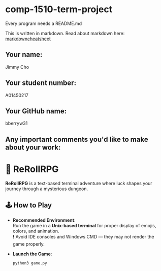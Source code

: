 # comp-1510-term-project

Every program needs a README.md

This is written in markdown. Read about markdown here: [markdowncheatsheet](https://www.markdownguide.org/cheat-sheet/)

## Your name:
Jimmy Cho

## Your student number:
A01450217

## Your GitHub name:
bberryw31

## Any important comments you'd like to make about your work:
# 🎲 ReRollRPG

**ReRollRPG** is a text-based terminal adventure where luck shapes your journey through a mysterious dungeon.

## 🕹 How to Play

- **Recommended Environment**:  
  Run the game in a **Unix-based terminal** for proper display of emojis, colors, and animation.  
  ❗ Avoid IDE consoles and Windows CMD — they may not render the game properly.

- **Launch the Game**:
  ```bash
  python3 game.py